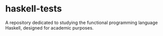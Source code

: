 # haskell-tests
A repository dedicated to studying the functional programming language Haskell, designed for academic purposes.
